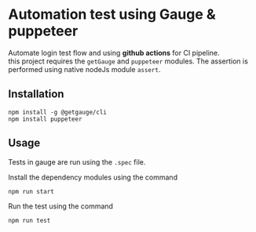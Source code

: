 # Automation test using Gauge & puppeteer

Automate login test flow and using **github actions** for CI pipeline.  
this project requires the `getGauge` and `puppeteer` modules. The assertion is performed using native nodeJs module `assert`.

## Installation

```
npm install -g @getgauge/cli
npm install puppeteer
```

## Usage

Tests in gauge are run using the `.spec` file.


Install the dependency modules using the command

```
npm run start
```


Run the test using the command

```
npm run test
```
